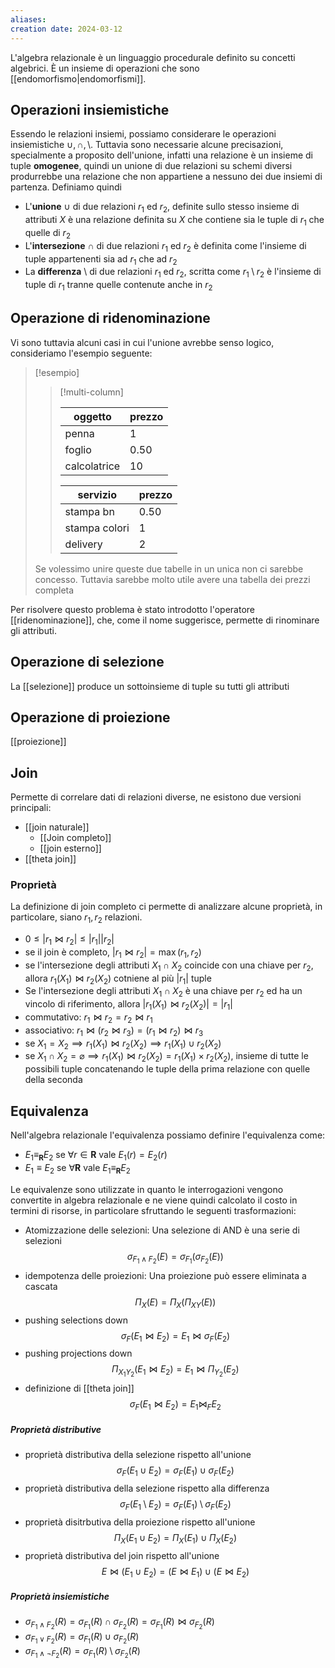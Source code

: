 ```yaml
---
aliases: 
creation date: 2024-03-12
---
```


L'algebra relazionale è un linguaggio procedurale definito su concetti algebrici. È un insieme di operazioni che sono [[endomorfismo|endomorfismi]].


 ## Operazioni insiemistiche
 Essendo le relazioni insiemi, possiamo considerare le operazioni insiemistiche $\cup, \cap, \setminus$. Tuttavia sono necessarie alcune precisazioni, specialmente a proposito dell'unione, infatti una relazione è un insieme di tuple **omogenee**, quindi un unione di due relazioni su schemi diversi produrrebbe una relazione che non appartiene a nessuno dei due insiemi di partenza.
Definiamo quindi
- L'**unione** $\cup$ di due relazioni $r_{1}$ ed $r_{2}$, definite sullo stesso insieme di attributi $X$ è una relazione definita su $X$ che contiene sia le tuple di $r_{1}$ che quelle di $r_{2}$
- L'**intersezione** $\cap$ di due relazioni $r_{1}$ ed $r_{2}$ è definita come l'insieme di tuple appartenenti sia ad $r_{1}$ che ad $r_{2}$
- La **differenza** $\setminus$ di due relazioni $r_{1}$ ed $r_{2}$, scritta come $r_{1} \setminus r_{2}$ è l'insieme di tuple di $r_{1}$ tranne quelle contenute anche in $r_{2}$


## Operazione di ridenominazione
Vi sono tuttavia alcuni casi in cui l'unione avrebbe senso logico, consideriamo l'esempio seguente:

>[!esempio]
>> [!multi-column]
>>  
>> | oggetto      | prezzo |
>> | ------------ | ------ |
>> | penna        | 1      |
>> | foglio       | 0.50   |
>> | calcolatrice | 10       |
>> 
>> | servizio      | prezzo |
>> | ------------- | ------ |
>> | stampa bn     | 0.50   |
>> | stampa colori | 1      |
>> | delivery      | 2       |
>
>Se volessimo unire queste due tabelle in un unica non ci sarebbe concesso. Tuttavia sarebbe molto utile avere una tabella dei prezzi completa


Per risolvere questo problema è stato introdotto l'operatore [[ridenominazione]], che, come il nome suggerisce, permette di rinominare gli attributi.

## Operazione di selezione
La [[selezione]] produce un sottoinsieme di tuple su tutti gli attributi


## Operazione di proiezione
[[proiezione]]


## Join
Permette di correlare dati di relazioni diverse, ne esistono due versioni principali:

- [[join naturale]]
	- [[Join completo]]
	- [[join esterno]]
- [[theta join]]

### Proprietà
La definizione di join completo ci permette di analizzare alcune proprietà, in particolare, siano $r_{1}, r_{2}$ relazioni.
- $0 \leq |r_{1} \bowtie r_{2}| \leq |r_{1}|  |r_{2}|$
- se il join è completo, $|r_{1} \bowtie r_{2}| = \max(r_{1},r_{2})$
- se l'intersezione degli attributi $X_{1} \cap X_{2}$ coincide con una chiave per $r_{2}$, allora $r_{1}(X_{1}) \bowtie r_{2}(X_{2})$ cotniene al più $|r_{1}|$ tuple
- Se l'intersezione degli attributi $X_{1} \cap X_{2}$ è una chiave per $r_{2}$ ed ha un vincolo di riferimento, allora $|r_{1}(X_{1}) \bowtie r_{2}(X_{2})| = |r_{1}|$
- commutativo: $r_{1} \bowtie r_{2} = r_{2} \bowtie r_{1}$
- associativo: $r_{1} \bowtie (r_{2} \bowtie r_{3}) = (r_{1} \bowtie r_{2}) \bowtie r_{3}$
- se $X_{1} = X_{2} \implies r_{1}(X_{1}) \bowtie r_{2}(X_{2}) \implies r_{1}(X_{1}) \cup r_{2}(X_{2})$
- se $X_{1} \cap X_{2} = \varnothing \implies r_{1}(X_{1}) \bowtie r_{2}(X_{2}) = r_{1}(X_{1}) \times r_{2}(X_{2})$, insieme di tutte le possibili tuple concatenando le tuple della prima relazione con quelle della seconda 

## Equivalenza
Nell'algebra relazionale l'equivalenza possiamo definire l'equivalenza come:
- $E_{1} \equiv_{\mathbf{R}} E_{2}$ se $\forall r \in \mathbf{R}$ vale $E_{1}(r) = E_{2}(r)$
- $E_{1} \equiv E_{2}$ se $\forall \mathbf{R}$ vale $E_{1} \equiv_{\mathbf{R}} E_{2}$

Le equivalenze sono utilizzate in quanto le interrogazioni vengono convertite in algebra relazionale e ne viene quindi calcolato il costo in termini di risorse, in particolare sfruttando le seguenti trasformazioni:
- Atomizzazione delle selezioni: Una selezione di AND è una serie di selezioni
  $$ \sigma_{F_{1} \land F_{2}}(E) = \sigma_{F_{1}}(\sigma_{F_{2}}(E)) $$
- idempotenza delle proiezioni: Una proiezione può essere eliminata a cascata
  $$ \Pi_{X}(E) = \Pi_{X}(\Pi_{XY}(E)) $$
- pushing selections down
  $$ \sigma_{F}(E_{1} \bowtie E_{2}) = E_{1} \bowtie \sigma_{F}(E_{2}) $$
- pushing projections down
  $$ \Pi_{X_{1}Y_{2}}(E_{1} \bowtie E_{2}) = E_{1} \bowtie \Pi_{Y_{2}}(E_{2}) $$
- definizione di [[theta join]]
  $$ \sigma_{F}(E_{1} \bowtie E_{2}) = E_{1} \bowtie_{F}E_{2} $$


##### Proprietà distributive

- proprietà distributiva della selezione rispetto all'unione
  $$ \sigma _{F}(E_{1} \cup E_{2}) = \sigma_{F}(E_{1}) \cup \sigma_{F}(E_{2}) $$
- proprietà distributiva della selezione rispetto alla differenza
  $$ \sigma_{F}(E_{1} \setminus E_{2}) = \sigma_{F}(E_{1}) \setminus \sigma_{F}(E_{2}) $$
- proprietà disitrbutiva della proiezione rispetto all'unione
  $$ \Pi_{X}(E_{1} \cup E_{2}) = \Pi_{X}(E_{1}) \cup \Pi_{X}(E_{2}) $$
- proprietà distributiva del join rispetto all'unione
  $$ E \bowtie (E_{1} \cup E_{2}) = (E \bowtie E_{1}) \cup (E \bowtie E_{2}) $$


##### Proprietà insiemistiche
- $\sigma _{F_{1} \land F_{2}}(R) = \sigma_{F_{1}}(R) \cap \sigma_{F_{2}}(R) = \sigma_{F_{1}}(R) \bowtie \sigma_{F_{2}}(R)$
- $\sigma_{F_{1} \lor F_{2}}(R) = \sigma_{F_{1}}(R) \cup \sigma_{F_{2}}(R)$
- $\sigma_{F_{1} \land  \neg F_{2}}(R) = \sigma_{F_{1}}(R) \setminus \sigma_{F_{2}}(R)$
